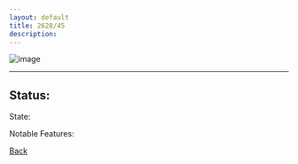 ```yaml
---
layout: default
title: 2628/45
description: 
---
```

![image]()

* * *

## Status: 

State: 

Notable Features: 

[Back](/./forest/bunker.html)
